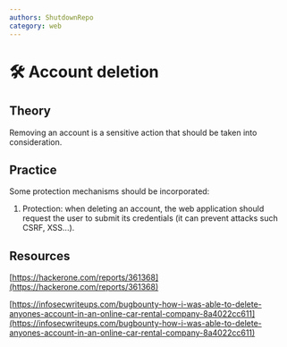 ```yaml
---
authors: ShutdownRepo
category: web
---
```


# 🛠️ Account deletion

## Theory

Removing an account is a sensitive action that should be taken into consideration.

## Practice

Some protection mechanisms should be incorporated:

1. Protection: when deleting an account, the web application should request the user to submit its credentials (it can prevent attacks such CSRF, XSS...).

## Resources

[https://hackerone.com/reports/361368](https://hackerone.com/reports/361368)

[https://infosecwriteups.com/bugbounty-how-i-was-able-to-delete-anyones-account-in-an-online-car-rental-company-8a4022cc611](https://infosecwriteups.com/bugbounty-how-i-was-able-to-delete-anyones-account-in-an-online-car-rental-company-8a4022cc611)